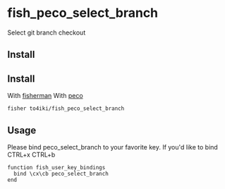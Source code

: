 # fish_peco_select_branch

Select git branch checkout

## Install

## Install

With [fisherman]
With [peco]

```
fisher to4iki/fish_peco_select_branch
```

## Usage

Please bind peco_select_branch to your favorite key.
If you'd like to bind CTRL+x CTRL+b

```fish
function fish_user_key_bindings
  bind \cx\cb peco_select_branch
end
```

[fisherman]: https://github.com/fisherman/fisherman
[peco]: https://github.com/peco/peco
